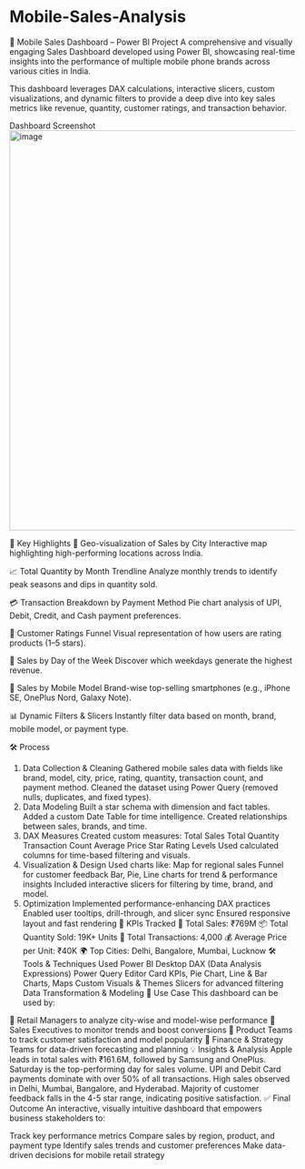 # Mobile-Sales-Analysis
📱 Mobile Sales Dashboard – Power BI Project
A comprehensive and visually engaging Sales Dashboard developed using Power BI, showcasing real-time insights into the performance of multiple mobile phone brands across various cities in India.

This dashboard leverages DAX calculations, interactive slicers, custom visualizations, and dynamic filters to provide a deep dive into key sales metrics like revenue, quantity, customer ratings, and transaction behavior.

Dashboard Screenshot
<img width="1240" height="703" alt="image" src="https://github.com/user-attachments/assets/27f50d97-6902-4f38-8ab8-05049695b5a1" />


🚀 Key Highlights
📍 Geo-visualization of Sales by City
Interactive map highlighting high-performing locations across India.

📈 Total Quantity by Month Trendline
Analyze monthly trends to identify peak seasons and dips in quantity sold.

💳 Transaction Breakdown by Payment Method
Pie chart analysis of UPI, Debit, Credit, and Cash payment preferences.

🌟 Customer Ratings Funnel
Visual representation of how users are rating products (1–5 stars).

📅 Sales by Day of the Week
Discover which weekdays generate the highest revenue.

📱 Sales by Mobile Model
Brand-wise top-selling smartphones (e.g., iPhone SE, OnePlus Nord, Galaxy Note).

📊 Dynamic Filters & Slicers
Instantly filter data based on month, brand, mobile model, or payment type.

🛠️ Process
1. Data Collection & Cleaning
Gathered mobile sales data with fields like brand, model, city, price, rating, quantity, transaction count, and payment method.
Cleaned the dataset using Power Query (removed nulls, duplicates, and fixed types).
2. Data Modeling
Built a star schema with dimension and fact tables.
Added a custom Date Table for time intelligence.
Created relationships between sales, brands, and time.
3. DAX Measures
Created custom measures:
Total Sales
Total Quantity
Transaction Count
Average Price
Star Rating Levels
Used calculated columns for time-based filtering and visuals.
4. Visualization & Design
Used charts like:
Map for regional sales
Funnel for customer feedback
Bar, Pie, Line charts for trend & performance insights
Included interactive slicers for filtering by time, brand, and model.
5. Optimization
Implemented performance-enhancing DAX practices
Enabled user tooltips, drill-through, and slicer sync
Ensured responsive layout and fast rendering
📌 KPIs Tracked
🧾 Total Sales: ₹769M
📦 Total Quantity Sold: 19K+ Units
💼 Total Transactions: 4,000
💰 Average Price per Unit: ₹40K
🌍 Top Cities: Delhi, Bangalore, Mumbai, Lucknow
🛠️ Tools & Techniques Used
Power BI Desktop
DAX (Data Analysis Expressions)
Power Query Editor
Card KPIs, Pie Chart, Line & Bar Charts, Maps
Custom Visuals & Themes
Slicers for advanced filtering
Data Transformation & Modeling
💼 Use Case
This dashboard can be used by:

🔹 Retail Managers to analyze city-wise and model-wise performance
🔹 Sales Executives to monitor trends and boost conversions
🔹 Product Teams to track customer satisfaction and model popularity
🔹 Finance & Strategy Teams for data-driven forecasting and planning
💡 Insights & Analysis
Apple leads in total sales with ₹161.6M, followed by Samsung and OnePlus.
Saturday is the top-performing day for sales volume.
UPI and Debit Card payments dominate with over 50% of all transactions.
High sales observed in Delhi, Mumbai, Bangalore, and Hyderabad.
Majority of customer feedback falls in the 4-5 star range, indicating positive satisfaction.
✅ Final Outcome
An interactive, visually intuitive dashboard that empowers business stakeholders to:

Track key performance metrics
Compare sales by region, product, and payment type
Identify sales trends and customer preferences
Make data-driven decisions for mobile retail strategy
